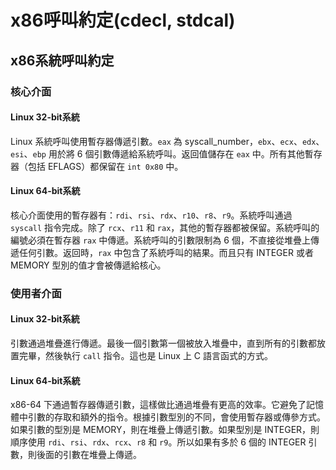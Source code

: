 # x86呼叫約定(cdecl, stdcal)

## x86系統呼叫約定

### 核心介面

#### Linux 32-bit系統

Linux 系統呼叫使用暫存器傳遞引數。`eax` 為 syscall\_number，`ebx`、`ecx`、`edx`、`esi`、`ebp` 用於將 6 個引數傳遞給系統呼叫。返回值儲存在 `eax` 中。所有其他暫存器（包括 EFLAGS）都保留在 `int 0x80` 中。

#### &#xD;Linux 64-bit系統

核心介面使用的暫存器有：`rdi`、`rsi`、`rdx`、`r10`、`r8`、`r9`。系統呼叫通過 `syscall` 指令完成。除了 `rcx`、`r11` 和 `rax`，其他的暫存器都被保留。系統呼叫的編號必須在暫存器 `rax` 中傳遞。系統呼叫的引數限制為 6 個，不直接從堆疊上傳遞任何引數。返回時，`rax` 中包含了系統呼叫的結果。而且只有 INTEGER 或者 MEMORY 型別的值才會被傳遞給核心。

### 使用者介面

#### Linux 32-bit系統

引數通過堆疊進行傳遞。最後一個引數第一個被放入堆疊中，直到所有的引數都放置完畢，然後執行 `call` 指令。這也是 Linux 上 C 語言函式的方式。

#### Linux 64-bit系統

x86-64 下通過暫存器傳遞引數，這樣做比通過堆疊有更高的效率。它避免了記憶體中引數的存取和額外的指令。根據引數型別的不同，會使用暫存器或傳參方式。如果引數的型別是 MEMORY，則在堆疊上傳遞引數。如果型別是 INTEGER，則順序使用 `rdi`、`rsi`、`rdx`、`rcx`、`r8` 和 `r9`。所以如果有多於 6 個的 INTEGER 引數，則後面的引數在堆疊上傳遞。
